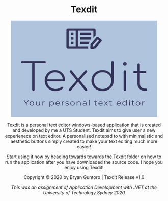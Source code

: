 <h1 align="center"> <strong> Texdit  </strong> </h1>


<p align="center">
  <img width="460" height="300" src="https://github.com/bryangtro/Texdit/blob/main/Texdit/Resources/Texdit%20Logo.PNG?raw=true">



<p align="center"> Texdit is a personal text editor windows-based application that is created and developed by me a UTS Student.
Texdit aims to give user a new experienece on text editor.
A personalised notepad to with minimalistic and aesthetic buttons simply created to make your text editing much more easier! </p>

<p align="center"> Start using it now by heading towards towards the Texdit folder on how to run the application after you have downloaded the source code. I hope you enjoy using Texdit!  </p>


<p align="center"> Copyright © 2020 by Bryan Guntoro | Texdit Release v1.0 </p>

<p align="center"> <em> This was an assignment of Application Development with .NET at the University of Technology Sydney 2020 </em> </p>
